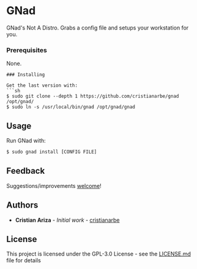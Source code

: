 # GNad

GNad's Not A Distro. Grabs a config file and setups your workstation for you.

### Prerequisites

None.

```
### Installing

Get the last version with:
```sh
$ sudo git clone --depth 1 https://github.com/cristianarbe/gnad /opt/gnad/
$ sudo ln -s /usr/local/bin/gnad /opt/gnad/gnad
```

## Usage

Run GNad with:
```sh
$ sudo gnad install [CONFIG FILE]
```

## Feedback

Suggestions/improvements
[welcome](https://github.com/cristianarbe/bootstrap-script/issues)!

## Authors

* **Cristian Ariza** - *Initial work* - [cristianarbe](https://github.com/cristianarbe)

## License

This project is licensed under the GPL-3.0 License - see the [LICENSE.md](LICENSE.md) file for details

